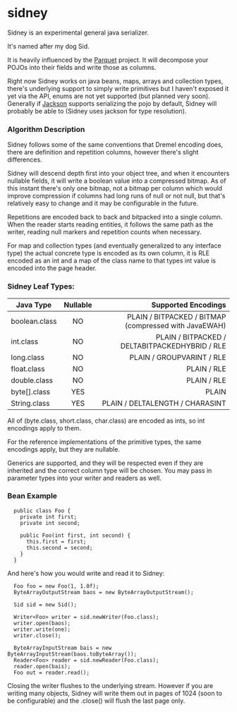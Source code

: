 sidney
======

Sidney is an experimental general java serializer. 

It's named after my dog Sid.

It is heavily influenced by the [Parquet](https://github.com/apache/incubator-parquet-mr) project.  It will decompose your POJOs into their fields and write those as columns.

Right now Sidney works on java beans, maps, arrays and collection types, there's underlying support to simply write primitives but I haven't exposed it yet via the API, enums are not yet supported (but planned very soon). Generally if [Jackson](https://github.com/FasterXML/jackson-databind/) supports serializing the pojo by default, Sidney will probably be able to (Sidney uses jackson for type resolution).

### Algorithm Description

Sidney follows some of the same conventions that Dremel encoding does, there are definition and repetition columns, however there's slight differences. 

Sidney will descend depth first into your object tree, and when it encounters nullable fields, it will write a boolean value into a compressed bitmap.  As of this instant there's only one bitmap, not a bitmap per column which would improve compression if columns had long runs of null or not null, but that's relatively easy to change and it may be configurable in the future.

Repetitions are encoded back to back and bitpacked into a single column.  When the reader starts reading entities, it follows the same path as the writer, reading null markers and repetition counts when necessary.

For map and collection types (and eventually generalized to any interface type) the actual concrete type is encoded as its own column, it is RLE encoded as an int and a map of the class name to that types int value is encoded into the page header.

### Sidney Leaf Types: 

| Java Type       | Nullable           | Supported Encodings  
| --------------- |:------------------:| --------------------:
| boolean.class   | NO                 | PLAIN / BITPACKED / BITMAP (compressed with JavaEWAH)
| int.class       | NO                 | PLAIN / BITPACKED / DELTABITPACKEDHYBRID / RLE
| long.class      | NO                 | PLAIN / GROUPVARINT / RLE
| float.class     | NO                 | PLAIN / RLE
| double.class    | NO                 | PLAIN / RLE
| byte[].class    | YES                | PLAIN
| String.class    | YES                | PLAIN / DELTALENGTH / CHARASINT

All of (byte.class, short.class, char.class) are encoded as ints, so int encodings apply to them.

For the reference implementations of the primitive types, the same encodings apply, but they are nullable.

Generics are supported, and they will be respected even if they are inherited and the correct column type will be chosen. You may pass in parameter types into your writer and readers as well.

### Bean Example

```
  public class Foo {
    private int first;
    private int second;
    
    public Foo(int first, int second) {
      this.first = first;
      this.second = second;
    }
  }
```

And here's how you would write and read it to Sidney: 
```
  Foo foo = new Foo(1, 1.0f);
  ByteArrayOutputStream baos = new ByteArrayOutputStream();
  
  Sid sid = new Sid();
  
  Writer<Foo> writer = sid.newWriter(Foo.class);
  writer.open(baos);
  writer.write(one);
  writer.close();
  
  ByteArrayInputStream bais = new ByteArrayInputStream(baos.toByteArray());
  Reader<Foo> reader = sid.newReader(Foo.class);
  reader.open(bais);
  Foo out = reader.read();
```

Closing the writer flushes to the underlying stream.  However if you are writing many objects, Sidney will write them out in pages of 1024 (soon to be configurable) and the .close() will flush the last page only.
